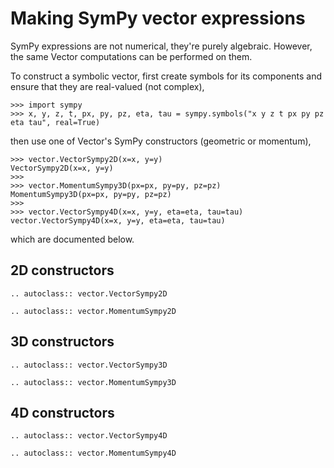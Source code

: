 # Making SymPy vector expressions

SymPy expressions are not numerical, they're purely algebraic. However, the same Vector computations can be performed on them.

To construct a symbolic vector, first create symbols for its components and ensure that they are real-valued (not complex),

```pycon
>>> import sympy
>>> x, y, z, t, px, py, pz, eta, tau = sympy.symbols("x y z t px py pz eta tau", real=True)
```

then use one of Vector's SymPy constructors (geometric or momentum),

```pycon
>>> vector.VectorSympy2D(x=x, y=y)
VectorSympy2D(x=x, y=y)
>>>
>>> vector.MomentumSympy3D(px=px, py=py, pz=pz)
MomentumSympy3D(px=px, py=py, pz=pz)
>>>
>>> vector.VectorSympy4D(x=x, y=y, eta=eta, tau=tau)
vector.VectorSympy4D(x=x, y=y, eta=eta, tau=tau)
```

which are documented below.

## 2D constructors

```{eval-rst}
.. autoclass:: vector.VectorSympy2D
```

```{eval-rst}
.. autoclass:: vector.MomentumSympy2D
```

## 3D constructors

```{eval-rst}
.. autoclass:: vector.VectorSympy3D
```

```{eval-rst}
.. autoclass:: vector.MomentumSympy3D
```

## 4D constructors

```{eval-rst}
.. autoclass:: vector.VectorSympy4D
```

```{eval-rst}
.. autoclass:: vector.MomentumSympy4D
```
